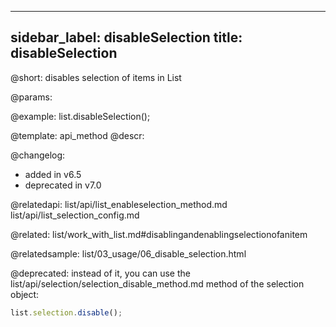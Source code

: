 
---
sidebar_label: disableSelection
title: disableSelection
---          

@short: disables selection of items in List


@params:





@example:
list.disableSelection();


@template: api_method
@descr:





@changelog: 
- added in v6.5
- deprecated in v7.0


@relatedapi: 
list/api/list_enableselection_method.md
list/api/list_selection_config.md

@related: list/work_with_list.md#disablingandenablingselectionofanitem


@relatedsample: list/03_usage/06_disable_selection.html

@deprecated: instead of it, you can use the list/api/selection/selection_disable_method.md method of the selection object:
~~~js
list.selection.disable();
~~~